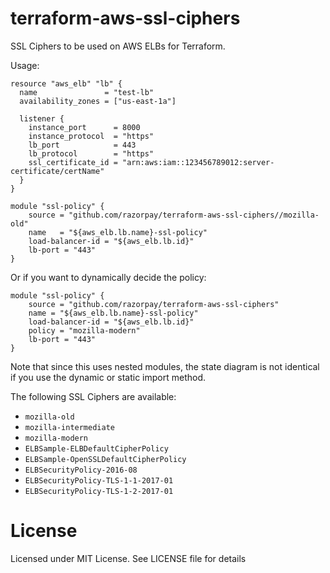 # terraform-aws-ssl-ciphers

SSL Ciphers to be used on AWS ELBs for Terraform.

Usage:

```hcl
resource "aws_elb" "lb" {
  name               = "test-lb"
  availability_zones = ["us-east-1a"]

  listener {
    instance_port      = 8000
    instance_protocol  = "https"
    lb_port            = 443
    lb_protocol        = "https"
    ssl_certificate_id = "arn:aws:iam::123456789012:server-certificate/certName"
  }
}

module "ssl-policy" {
    source = "github.com/razorpay/terraform-aws-ssl-ciphers//mozilla-old"
    name   = "${aws_elb.lb.name}-ssl-policy"
    load-balancer-id = "${aws_elb.lb.id}"
    lb-port = "443"
}
```

Or if you want to dynamically decide the policy:

```hcl
module "ssl-policy" {
    source = "github.com/razorpay/terraform-aws-ssl-ciphers"
    name = "${aws_elb.lb.name}-ssl-policy"
    load-balancer-id = "${aws_elb.lb.id}"
    policy = "mozilla-modern"
    lb-port = "443"
}
```

Note that since this uses nested modules, the state diagram is not identical if you use the dynamic
or static import method.

The following SSL Ciphers are available:

- `mozilla-old`
- `mozilla-intermediate`
- `mozilla-modern`
- `ELBSample-ELBDefaultCipherPolicy`
- `ELBSample-OpenSSLDefaultCipherPolicy`
- `ELBSecurityPolicy-2016-08`
- `ELBSecurityPolicy-TLS-1-1-2017-01`
- `ELBSecurityPolicy-TLS-1-2-2017-01`

# License

Licensed under MIT License. See LICENSE file for details

